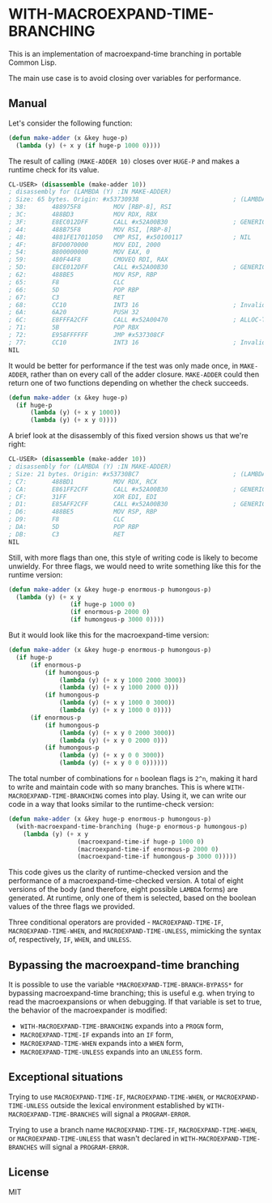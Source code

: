 # WITH-MACROEXPAND-TIME-BRANCHING

This is an implementation of macroexpand-time branching in portable Common Lisp.

The main use case is to avoid closing over variables for performance.

## Manual

Let's consider the following function:

```lisp
(defun make-adder (x &key huge-p)
  (lambda (y) (+ x y (if huge-p 1000 0))))
```

The result of calling `(MAKE-ADDER 10)` closes over `HUGE-P` and makes a runtime check for its value.

```lisp
CL-USER> (disassemble (make-adder 10))
; disassembly for (LAMBDA (Y) :IN MAKE-ADDER)
; Size: 65 bytes. Origin: #x53730938                          ; (LAMBDA (Y) :IN MAKE-ADDER)
; 38:       488975F8         MOV [RBP-8], RSI
; 3C:       488BD3           MOV RDX, RBX
; 3F:       E8EC012DFF       CALL #x52A00B30                  ; GENERIC-+
; 44:       488B75F8         MOV RSI, [RBP-8]
; 48:       4881FE17011050   CMP RSI, #x50100117              ; NIL
; 4F:       BFD0070000       MOV EDI, 2000
; 54:       B800000000       MOV EAX, 0
; 59:       480F44F8         CMOVEQ RDI, RAX
; 5D:       E8CE012DFF       CALL #x52A00B30                  ; GENERIC-+
; 62:       488BE5           MOV RSP, RBP
; 65:       F8               CLC
; 66:       5D               POP RBP
; 67:       C3               RET
; 68:       CC10             INT3 16                          ; Invalid argument count trap
; 6A:       6A20             PUSH 32
; 6C:       E8FFFA2CFF       CALL #x52A00470                  ; ALLOC-TRAMP
; 71:       5B               POP RBX
; 72:       E958FFFFFF       JMP #x537308CF
; 77:       CC10             INT3 16                          ; Invalid argument count trap
NIL
```

It would be better for performance if the test was only made once, in `MAKE-ADDER`, rather than on every call of the adder closure. `MAKE-ADDER` could then return one of two functions depending on whether the check succeeds.

```lisp
(defun make-adder (x &key huge-p)
  (if huge-p
      (lambda (y) (+ x y 1000))
      (lambda (y) (+ x y 0))))
```

A brief look at the disassembly of this fixed version shows us that we're right:

```lisp
CL-USER> (disassemble (make-adder 10))
; disassembly for (LAMBDA (Y) :IN MAKE-ADDER)
; Size: 21 bytes. Origin: #x53730BC7                          ; (LAMBDA (Y) :IN MAKE-ADDER)
; C7:       488BD1           MOV RDX, RCX
; CA:       E861FF2CFF       CALL #x52A00B30                  ; GENERIC-+
; CF:       31FF             XOR EDI, EDI
; D1:       E85AFF2CFF       CALL #x52A00B30                  ; GENERIC-+
; D6:       488BE5           MOV RSP, RBP
; D9:       F8               CLC
; DA:       5D               POP RBP
; DB:       C3               RET
NIL
```

Still, with more flags than one, this style of writing code is likely to become unwieldy. For three flags, we would need to write something like this for the runtime version:

```lisp
(defun make-adder (x &key huge-p enormous-p humongous-p)
  (lambda (y) (+ x y
                 (if huge-p 1000 0)
                 (if enormous-p 2000 0)
                 (if humongous-p 3000 0))))
```

But it would look like this for the macroexpand-time version:

```lisp
(defun make-adder (x &key huge-p enormous-p humongous-p)
  (if huge-p
      (if enormous-p
          (if humongous-p
              (lambda (y) (+ x y 1000 2000 3000))
              (lambda (y) (+ x y 1000 2000 0)))
          (if humongous-p
              (lambda (y) (+ x y 1000 0 3000))
              (lambda (y) (+ x y 1000 0 0))))
      (if enormous-p
          (if humongous-p
              (lambda (y) (+ x y 0 2000 3000))
              (lambda (y) (+ x y 0 2000 0)))
          (if humongous-p
              (lambda (y) (+ x y 0 0 3000))
              (lambda (y) (+ x y 0 0 0))))))
```

The total number of combinations for `n` boolean flags is `2^n`, making it hard to write and maintain code with so many branches. This is where `WITH-MACROEXPAND-TIME-BRANCHING` comes into play. Using it, we can write our code in a way that looks similar to the runtime-check version:

```lisp
(defun make-adder (x &key huge-p enormous-p humongous-p)
  (with-macroexpand-time-branching (huge-p enormous-p humongous-p)
    (lambda (y) (+ x y
                   (macroexpand-time-if huge-p 1000 0)
                   (macroexpand-time-if enormous-p 2000 0)
                   (macroexpand-time-if humongous-p 3000 0)))))
```

This code gives us the clarity of runtime-checked version and the performance of a macroexpand-time-checked version. A total of eight versions of the body (and therefore, eight possible `LAMBDA` forms) are generated. At runtime, only one of them is selected, based on the boolean values of the three flags we provided.

Three conditional operators are provided - `MACROEXPAND-TIME-IF`, `MACROEXPAND-TIME-WHEN`, and `MACROEXPAND-TIME-UNLESS`, mimicking the syntax of, respectively, `IF`, `WHEN`, and `UNLESS`.

## Bypassing the macroexpand-time branching

It is possible to use the variable `*MACROEXPAND-TIME-BRANCH-BYPASS*` for bypassing macroexpand-time branching; this is useful e.g. when trying to read the macroexpansions or when debugging. If that variable is set to true, the behavior of the macroexpander is modified:
* `WITH-MACROEXPAND-TIME-BRANCHING` expands into a `PROGN` form,
* `MACROEXPAND-TIME-IF` expands into an `IF` form,
* `MACROEXPAND-TIME-WHEN` expands into a `WHEN` form,
* `MACROEXPAND-TIME-UNLESS` expands into an `UNLESS` form.

## Exceptional situations

Trying to use `MACROEXPAND-TIME-IF`, `MACROEXPAND-TIME-WHEN`, or `MACROEXPAND-TIME-UNLESS` outside the lexical environment established by `WITH-MACROEXPAND-TIME-BRANCHES` will signal a `PROGRAM-ERROR`.

Trying to use a branch name `MACROEXPAND-TIME-IF`, `MACROEXPAND-TIME-WHEN`, or `MACROEXPAND-TIME-UNLESS` that wasn't declared in `WITH-MACROEXPAND-TIME-BRANCHES` will signal a `PROGRAM-ERROR`.

## License

MIT

